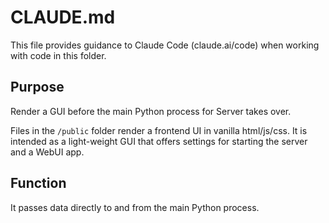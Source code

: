 # CLAUDE.md

This file provides guidance to Claude Code (claude.ai/code) when working with code in this folder.

## Purpose

Render a GUI before the main Python process for Server takes over.

Files in the `/public` folder render a frontend UI in vanilla html/js/css. It is intended as a light-weight GUI that offers settings for starting the server and a WebUI app.

## Function

It passes data directly to and from the main Python process.

